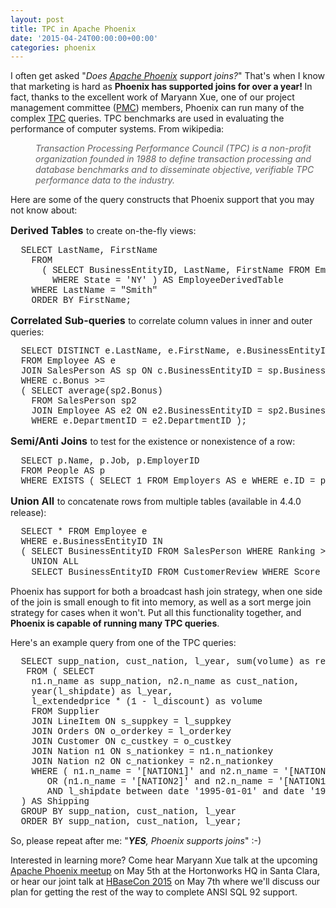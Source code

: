 ```yaml
---
layout: post
title: TPC in Apache Phoenix
date: '2015-04-24T00:00:00+00:00'
categories: phoenix
---
```

<p>I often get asked &quot;<em>Does <a href="http://phoenix.apache.org/">Apache&nbsp;Phoenix</a> support joins?</em>&quot; That's when I know that marketing is hard as <b>Phoenix&nbsp;has supported joins for over a year! </b>In fact, thanks to the excellent work of Maryann Xue, one of our project management committee (<a href="https://www.apache.org/dev/pmc.html#what-is-a-pmc">PMC</a>) members, Phoenix can run many of the complex <a href="Transaction_Processing_Performance_Council" target="_blank">TPC</a> queries. TPC benchmarks are used in evaluating the performance of computer systems. From wikipedia:</p> 
  <blockquote style="margin: 0px 0px 0px 40px; border: none; padding: 0px;"> 
    <p><i>Transaction Processing Performance Council (TPC) is a non-profit organization founded in 1988 to define transaction processing and database benchmarks and to disseminate objective, verifiable TPC performance data to the industry.&nbsp;&nbsp;</i></p> 
  </blockquote> 
  <p>Here are some of the query constructs that Phoenix support that you may not know about:</p> 
  <p><font size="3"><strong>Derived Tables</strong> </font>to create on-the-fly views:</p> 
  <pre><font face="courier new, courier, monospace">  SELECT LastName, FirstName
    FROM
      ( SELECT BusinessEntityID, LastName, FirstName FROM Employee
        WHERE State = 'NY' ) AS EmployeeDerivedTable
    WHERE LastName = "Smith"
    ORDER BY FirstName;
</font></pre> 
  <p> </p> 
  <p><font size="3"><strong>Correlated Sub-queries</strong> </font>to correlate column values in inner and outer queries:</p> 
  <pre><font face="courier new, courier, monospace">  SELECT DISTINCT e.LastName, e.FirstName, e.BusinessEntityID, sp.Bonus
  FROM Employee AS e
  JOIN SalesPerson AS sp ON c.BusinessEntityID = sp.BusinessEntityID
  WHERE c.Bonus &gt;=
  ( SELECT average(sp2.Bonus)
    FROM SalesPerson sp2
    JOIN Employee AS e2 ON e2.BusinessEntityID = sp2.BusinessEntityID
    WHERE e.DepartmentID = e2.DepartmentID );
</font></pre> 
  <p><font size="3"><strong>Semi/Anti Joins</strong> </font> to test for the existence or nonexistence of a row:</p> 
  <pre><font face="courier new, courier, monospace">  SELECT p.Name, p.Job, p.EmployerID
  FROM People AS p
  WHERE EXISTS ( SELECT 1 FROM Employers AS e WHERE e.ID = p.EmployerID );
</font></pre> 
  <p><font size="3"><strong>Union All</strong> </font>to concatenate rows from multiple tables (available in 4.4.0 release):</p> 
  <pre><font face="courier new, courier, monospace">  SELECT * FROM Employee e
  WHERE e.BusinessEntityID IN
  ( SELECT BusinessEntityID FROM SalesPerson WHERE Ranking &gt;= 5.0
    UNION ALL
    SELECT BusinessEntityID FROM CustomerReview WHERE Score &gt;= 8.0 )</font><span style="font-family: verdana, arial, 'Bitstream Vera Sans', helvetica, sans-serif;">&nbsp;</span></pre> 
  <p>Phoenix has support for both a broadcast hash join strategy, when one side of the join is small enough to fit into memory, as well as a sort merge join strategy for cases when it won't. Put all this functionality together, and <strong>Phoenix is capable of running many TPC queries</strong>.</p> 
  <p>Here's an example query from one of the TPC queries:</p> 
  <pre><font face="courier new, courier, monospace">  SELECT supp_nation, cust_nation, l_year, sum(volume) as revenue
   FROM ( SELECT
    n1.n_name as supp_nation, n2.n_name as cust_nation,
    year(l_shipdate) as l_year, 
    l_extendedprice * (1 - l_discount) as volume
    FROM Supplier
    JOIN LineItem ON s_suppkey = l_suppkey
    JOIN Orders ON o_orderkey = l_orderkey
    JOIN Customer ON c_custkey = o_custkey
    JOIN Nation n1 ON s_nationkey = n1.n_nationkey
    JOIN Nation n2 ON c_nationkey = n2.n_nationkey
    WHERE ( n1.n_name = '[NATION1]' and n2.n_name = '[NATION2]' )
       OR (n1.n_name = '[NATION2]' and n2.n_name = '[NATION1]') )
       AND l_shipdate between date '1995-01-01' and date '1996-12-31'
  ) AS Shipping
  GROUP BY supp_nation, cust_nation, l_year
  ORDER BY supp_nation, cust_nation, l_year;</font></pre> 
  <p>So, please repeat after me: &quot;<em><strong>YES</strong>, Phoenix supports joins</em>&quot; :-)</p> 
  <p>Interested in learning more? Come hear Maryann Xue talk at the upcoming <a href="http://www.meetup.com/San-Francisco-Apache-Phoenix-Meetup/events/221247399/" target="_blank">Apache Phoenix meetup</a> on May 5th at the Hortonworks HQ in Santa Clara, or hear our joint talk at <a href="http://www.hbasecon.com/" target="_blank">HBaseCon 2015</a>&nbsp;on May 7th where we'll discuss our plan for getting the rest of the way to complete ANSI SQL 92 support.</p> 
  <p> </p>
